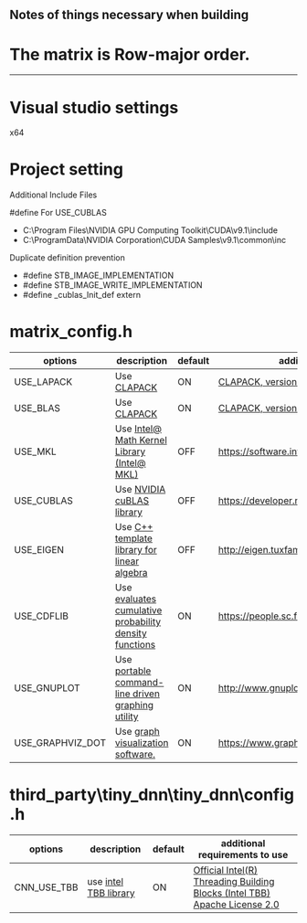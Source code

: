 ## Notes of things necessary when building  

# The matrix is Row-major order.
----------------------

# Visual studio settings  
x64


# Project setting
Additional Include Files

#define For USE_CUBLAS
* C:\Program Files\NVIDIA GPU Computing Toolkit\CUDA\v9.1\include
* C:\ProgramData\NVIDIA Corporation\CUDA Samples\v9.1\common\inc

Duplicate definition prevention
* #define STB_IMAGE_IMPLEMENTATION
* #define STB_IMAGE_WRITE_IMPLEMENTATION
* #define _cublas_Init_def extern

# matrix_config.h  
|options|description|default|additional requirements to use|
|-----|-----|----|----|
|USE_LAPACK|Use [CLAPACK](http://www.netlib.org/clapack/) |ON|[CLAPACK, version 3.2.1 CMAKE package](http://www.netlib.org/clapack/clapack-3.2.1-CMAKE.tgz)|
|USE_BLAS|Use [CLAPACK](http://www.netlib.org/clapack/) |ON|[CLAPACK, version 3.2.1 CMAKE package](http://www.netlib.org/clapack/clapack-3.2.1-CMAKE.tgz)|
|USE_MKL|Use [Intel@ Math Kernel Library (Intel@ MKL)](https://software.intel.com/en-us/mkl)|OFF|https://software.intel.com/en-us/mkl|
|USE_CUBLAS|Use [NVIDIA cuBLAS library](https://developer.nvidia.com/cublas) |OFF|https://developer.nvidia.com/cublas|
|USE_EIGEN|Use [C++ template library for linear algebra](http://eigen.tuxfamily.org/index.php?title=Main_Page) |OFF|http://eigen.tuxfamily.org/index.php?title=Main_Page|
|USE_CDFLIB|Use [evaluates cumulative probability density functions](https://people.sc.fsu.edu/~jburkardt/c_src/cdflib/cdflib.html) |ON|https://people.sc.fsu.edu/~jburkardt/c_src/cdflib/cdflib.html|
|USE_GNUPLOT|Use [ portable command-line driven graphing utility](http://www.gnuplot.info/) |ON|http://www.gnuplot.info/|
|USE_GRAPHVIZ_DOT|Use [ graph visualization software.](https://www.graphviz.org/) |ON|https://www.graphviz.org/|

# third_party\tiny_dnn\tiny_dnn\config.h  
|options|description|default|additional requirements to use|
|-----|-----|----|----|
|CNN_USE_TBB|use  [intel TBB library](https://github.com/01org/tbb/) |ON|[Official Intel(R) Threading Building Blocks (Intel TBB)   Apache License 2.0](https://github.com/01org/tbb/releases)|

